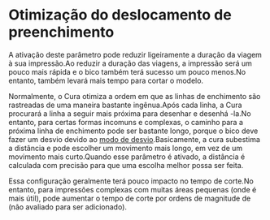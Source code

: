 Otimização do deslocamento de preenchimento
====
A ativação deste parâmetro pode reduzir ligeiramente a duração da viagem à sua impressão.Ao reduzir a duração das viagens, a impressão será um pouco mais rápida e o bico também terá sucesso um pouco menos.No entanto, também levará mais tempo para cortar o modelo.

Normalmente, o Cura otimiza a ordem em que as linhas de enchimento são rastreadas de uma maneira bastante ingênua.Após cada linha, a Cura procurará a linha a seguir mais próxima para desenhar e desenhá -la.No entanto, para certas formas incomuns e complexas, o caminho para a próxima linha de enchimento pode ser bastante longo, porque o bico deve fazer um desvio devido ao [modo de desvio](../Travel/Retaction_Combing.md).Basicamente, a cura subestima a distância e pode escolher um movimento mais longo, em vez de um movimento mais curto.Quando esse parâmetro é ativado, a distância é calculada com precisão para que uma escolha melhor possa ser feita.

Essa configuração geralmente terá pouco impacto no tempo de corte.No entanto, para impressões complexas com muitas áreas pequenas (onde é mais útil), pode aumentar o tempo de corte por ordens de magnitude de (não avaliado para ser adicionado).